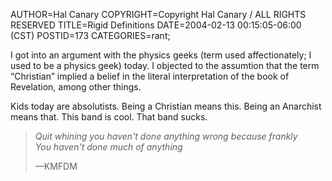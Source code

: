 AUTHOR=Hal Canary
COPYRIGHT=Copyright Hal Canary / ALL RIGHTS RESERVED
TITLE=Rigid Definitions
DATE=2004-02-13 00:15:05-06:00 (CST)
POSTID=173
CATEGORIES=rant;

I got into an argument with the physics geeks (term used affectionately; I used to be a physics geek) today. I objected to the assumtion that the term “Christian” implied a belief in the literal interpretation of the book of Revelation, among other things.

Kids today are absolutists. Being a Christian means this. Being an Anarchist means that. This band is cool. That band sucks.

> _Quit whining you haven't done anything wrong because frankly  
> You haven't done much of anything_
> 
> —KMFDM
